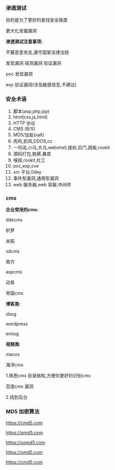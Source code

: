 ### 渗透测试

目的是为了更好的查找安全隐患

更大化发掘漏洞

**渗透测试注意事项:**

不要恶意攻击,遵守国家法律法规



发现漏洞 探测漏洞 验证漏洞

poc	发现漏洞

exp 	验证漏洞(涉及敏感信息,不建议)



### 安全术语

1. 脚本(asp,php,jsp)
2. html(css,js,html)
3. HTTP 协议
4. CMS (B/S)
5. MD5/加盐(salt)
6. 肉鸡,抓鸡,DDOS,cc
7. 一句话,小马,大马,webshell,提权,后门,跳板,rookit
8. 源码打包,脱裤,暴库
9. 嗅探,rookit,社工
10. poc,exp,cve
11. src 平台,0day
12. 事件型漏洞,通用型漏洞
13. web 服务器,web 容器,中间件

### cms

**企业常用的cms:**

ddecms 

织梦

米拓

xdcms

南方

aspcms

动易

帝国cms

**博客类:**

zbog

wordpress

emlog

**视频类:**

macos

海洋cms



1.熟悉cms 目录结构,方便你更好的识别cms

百度cms 漏洞

2.找到后台

### MD5 加密算法

https://cmd5.com

https://pmd5.com

https://somd5.com

https://xmd5.com

https://cmd5.com